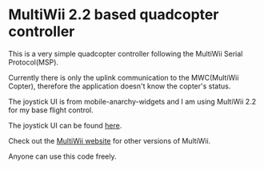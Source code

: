 MultiWii 2.2 based quadcopter controller
========================================

This is a very simple quadcopter controller following the MultiWii Serial Protocol(MSP).

Currently there is only the uplink communication to the MWC(MultiWii Copter), therefore the application doesn't know the copter's status.

The joystick UI is from mobile-anarchy-widgets and I am using MultiWii 2.2 for my base flight control.

The joystick UI can be found [here](https://code.google.com/p/mobile-anarchy-widgets/wiki/JoystickView "mobile-anarchy-widgets").

Check out the [MultiWii website](http://www.multiwii.com/software) for other versions of MultiWii.

Anyone can use this code freely.
